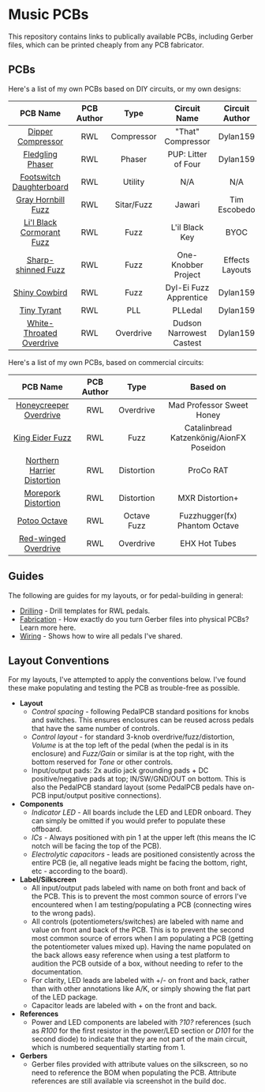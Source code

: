 # Music PCBs

This repository contains links to publically available PCBs, including Gerber files, which can be printed cheaply from any PCB fabricator.

## PCBs

Here's a list of my own PCBs based on DIY circuits, or my own designs:

|                       PCB Name                        | PCB Author |    Type    |       Circuit Name       | Circuit Author  |
| :---------------------------------------------------: | :--------: | :--------: | :----------------------: | :-------------: |
|        [Dipper Compressor](/DipperCompressor/)        |    RWL     | Compressor |    "That" Compressor     |    Dylan159     |
|         [Fledgling Phaser](/FledglingPhaser/)         |    RWL     |   Phaser   |   PUP: Litter of Four    |    Dylan159     |
| [Footswitch Daughterboard](/FootswitchDaughterboard/) |    RWL     |  Utility   |           N/A            |       N/A       |
|       [Gray Hornbill Fuzz](/GrayHornbillFuzz/)        |    RWL     | Sitar/Fuzz |          Jawari          |  Tim Escobedo   |
| [Li'l Black Cormorant Fuzz](/LilBlackCormorantFuzz/)  |    RWL     |    Fuzz    |      L'il Black Key      |      BYOC       |
|       [Sharp-shinned Fuzz](/SharpShinnedFuzz/)        |    RWL     |    Fuzz    |   One-Knobber Project    | Effects Layouts |
|            [Shiny Cowbird](/ShinyCowbird/)            |    RWL     |    Fuzz    |  Dyl-Ei Fuzz Apprentice  |    Dylan159     |
|            [Tiny Tyrant](/TinyTyrantPll/)             |    RWL     |    PLL     |         PLLedal          |    Dylan159     |
| [White-Throated Overdrive](/WhiteThroatedOverdrive/)  |    RWL     | Overdrive  | Dudson Narrowest Castest |    Dylan159     |

Here's a list of my own PCBs, based on commercial circuits:

|                          PCB Name                          | PCB Author |    Type     |                 Based on                 |
| :--------------------------------------------------------: | :--------: | :---------: | :--------------------------------------: |
|     [Honeycreeper Overdrive](/HoneycreeperOverdrive/)      |    RWL     |  Overdrive  |        Mad Professor Sweet Honey         |
|             [King Eider Fuzz](/KingEiderFuzz/)             |    RWL     |    Fuzz     | Catalinbread Katzenkönig/AionFX Poseidon |
| [Northern Harrier Distortion](/NorthernHarrierDistortion/) |    RWL     | Distortion  |                ProCo RAT                 |
|        [Morepork Distortion](/MoreporkDistortion/)         |    RWL     | Distortion  |             MXR Distortion+              |
|               [Potoo Octave](/PotooOctave/)                |    RWL     | Octave Fuzz |      Fuzzhugger(fx) Phantom Octave       |
|        [Red-winged Overdrive](/RedwingedOverdrive/)        |    RWL     |  Overdrive  |              EHX Hot Tubes               |

## Guides

The following are guides for my layouts, or for pedal-building in general:

* [Drilling](instructions/DRILLING.md) - Drill templates for RWL pedals.
* [Fabrication](instructions/FABRICATION.md) - How exactly do you turn Gerber files into physical PCBs? Learn more here.
* [Wiring](instructions/WIRING.md) - Shows how to wire all pedals I've shared.

## Layout Conventions

For my layouts, I've attempted to apply the conventions below. I've found these make populating and testing the PCB as trouble-free as possible.

* **Layout**
  * *Control spacing* - following PedalPCB standard positions for knobs and switches. This ensures enclosures can be reused across pedals that have the same number of controls.
  * *Control layout* - for standard 3-knob overdrive/fuzz/distortion, *Volume* is at the top left of the pedal (when the pedal is in its enclosure) and *Fuzz/Gain* or similar is at the top right, with the bottom reserved for *Tone* or other controls.
  * Input/output pads: 2x audio jack grounding pads + DC positive/negative pads at top; IN/SW/GND/OUT on bottom. This is also the PedalPCB standard layout (some PedalPCB pedals have on-PCB input/output positive connections).
* **Components**
  * *Indicator LED* - All boards include the LED and LEDR onboard. They can simply be omitted if you would prefer to populate these offboard.
  * *ICs* - Always positioned with pin 1 at the upper left (this means the IC notch will be facing the top of the PCB).
  * *Electrolytic capacitors* - leads are positioned consistently across the entire PCB (ie, all negative leads might be facing the bottom, right, etc - according to the board).
* **Label/Silkscreen**
  * All input/output pads labeled with name on both front and back of the PCB. This is to prevent the most common source of errors I've encountered when I am testing/populating a PCB (connecting wires to the wrong pads).
  * All controls (potentiometers/switches) are labeled with name and value on front and back of the PCB. This is to prevent the second most common source of errors when I am populating a PCB (getting the potentiometer values mixed up). Having the name populated on the back allows easy reference when using a test platform to audition the PCB outside of a box, without needing to refer to the documentation.
  * For clarity, LED leads are labeled with +/- on front and back, rather than with other annotations like A/K, or simply showing the flat part of the LED package.
  * Capacitor leads are labeled with + on the front and back.
* **References**
  * Power and LED components are labeled with *?10?* references (such as *R100* for the first resistor in the power/LED section or *D101* for the second diode) to indicate that they are not part of the main circuit, which is numbered sequentially starting from 1.
* **Gerbers**
  * Gerber files provided with attribute values on the silkscreen, so no need to reference the BOM when populating the PCB. Attribute references are still available via screenshot in the build doc.
